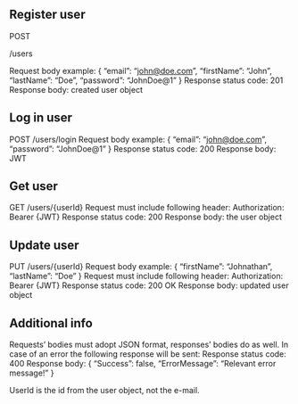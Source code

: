 ## Register user
POST

/users

Request body example:
{
    “email”: “john@doe.com”,
    “firstName”: “John”,
    “lastName”: “Doe”,
    “password”: “JohnDoe@1”
}
Response status code: 201
Response body: created user object

## Log in user
POST
/users/login
Request body example:
{
    “email”: “john@doe.com”,
    “password”: “JohnDoe@1”
}
Response status code: 200
Response body: JWT

## Get user
GET
/users/{userId}
Request must include following header:
Authorization: Bearer {JWT}
Response status code: 200
Response body: the user object

## Update user
PUT
/users/{userId}
Request body example:
{
    “firstName”: “Johnathan”,
    “lastName”: “Doe”
}
Request must include following header:
Authorization: Bearer {JWT}
Response status code: 200 OK
Response body: updated user object

## Additional info
Requests’ bodies must adopt JSON format, responses’ bodies do as well. In case of an error the following response will be sent:
Response status code: 400
Response body:
{
    “Success”: false,
    “ErrorMessage”: “Relevant error message!”
}

UserId is the id from the user object, not the e-mail.
